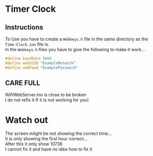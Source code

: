 # Timer Clock
## Instructions

To Use you have to create a `Webkeys.h` file in the same directory as the `Time-Clock.ino` file is.  
In the `Webkeys.h` files you have to give the following to make it work...  
```c++
#define baudRate 9600
#define webSSID "ExampleNetwork"
#define webPawd "ExamplePassword"
```

## CARE FULL

WifiWebServer.ino is close to be broken  
I do not refix it If it is not working for you!

# Watch out
The screen mitght be not showing the correct time...  
It is only showing the first hour correct...  
After this it only show 10736  
I cannot fix it and have no idea how to fix it
